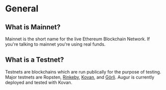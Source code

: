 # General

## What is Mainnet?

Mainnet is the short name for the live Ethereum Blockchain Network. If you're talking to mainnet you're using real funds.

## What is a Testnet?

Testnets are blockchains which are run publically for the purpose of testing. Major testnets are Ropsten, [Rinkeby](https://www.rinkeby.io/), [Kovan](https://kovan-testnet.github.io/website/), and [Görli](https://goerli.net/). Augur is currently deployed and tested with Kovan.



